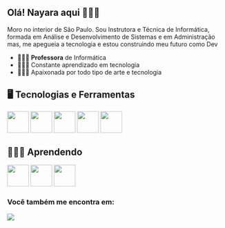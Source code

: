 ## Olá! Nayara aqui 🙋🏿‍♀️
Moro no interior de São Paulo. Sou Instrutora e Técnica de Informática, formada em Análise e Desenvolvimento de Sistemas e em Administração mas, me apegueia a tecnologia e estou construindo meu futuro como Dev 

- 👩🏿‍🏫 **Professora** de Informática
- 👩🏿‍💻 Constante aprendizado em tecnologia
- 👩🏿‍🎨 Apaixonada por todo tipo de arte e tecnologia

## 🖥️ Tecnologias e Ferramentas

<div style"display: inline">
<img width='50' height='50' src="https://cdn.jsdelivr.net/gh/devicons/devicon@latest/icons/html5/html5-original.svg" />
<img width='50' height='50' src="https://cdn.jsdelivr.net/gh/devicons/devicon@latest/icons/css3/css3-original.svg" />
<img width='50' height='50' src="https://cdn.jsdelivr.net/gh/devicons/devicon@latest/icons/javascript/javascript-original.svg" />
<img width='50' height='50' src="https://cdn.jsdelivr.net/gh/devicons/devicon@latest/icons/mysql/mysql-original.svg" />
<img width='50' height='50' src="https://cdn.jsdelivr.net/gh/devicons/devicon@latest/icons/bootstrap/bootstrap-original.svg" />
</div>

## 👩🏿‍💻 Aprendendo

<div style"display: inline">
<img width='50' height='50' src="https://cdn.jsdelivr.net/gh/devicons/devicon@latest/icons/amazonwebservices/amazonwebservices-original-wordmark.svg" />
<img width='50' height='50' src="https://cdn.jsdelivr.net/gh/devicons/devicon@latest/icons/c/c-original.svg" />
<img width='50' height='50' src="https://cdn.jsdelivr.net/gh/devicons/devicon@latest/icons/python/python-original.svg" />                  
</div>

### Você também me encontra em:
<a href="https://www.linkedin.com/in/nayara-p-borges/" target="_blank"><img loading="lazy" src="https://img.shields.io/badge/-LinkedIn-%230077B5?style=for-the-badge&logo=linkedin&logoColor=white" target="_blank"></a>
          
